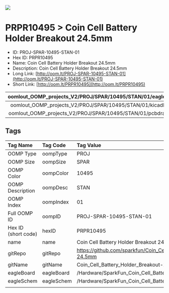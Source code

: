 


  
![][im]
# PRPR10495 > Coin Cell Battery Holder Breakout 24.5mm

- ID: PROJ-SPAR-10495-STAN-01
- Hex ID: PRPR10495
- Name: Coin Cell Battery Holder Breakout 24.5mm
- Description: Coin Cell Battery Holder Breakout 24.5mm
- Long Link: [http://oom.lt/PROJ-SPAR-10495-STAN-01](http://oom.lt/PROJ-SPAR-10495-STAN-01)
- Short Link: [http://oom.lt/PRPR10495](http://oom.lt/PRPR10495)
  

|oomlout_OOMP_projects_V2/PROJ/SPAR/10495/STAN/01/eagleImage.png|oomlout_OOMP_projects_V2/PROJ/SPAR/10495/STAN/01/eagleSchemImage.png|oomlout_OOMP_projects_V2/PROJ/SPAR/10495/STAN/01/kicadPcb3dFront.png|oomlout_OOMP_projects_V2/PROJ/SPAR/10495/STAN/01/kicadPcb3dBack.png|
| :---: | :---: | :---: | :---: |
|oomlout_OOMP_projects_V2/PROJ/SPAR/10495/STAN/01/kicadPcb3d.png|oomlout_OOMP_projects_V2/PROJ/SPAR/10495/STAN/01/bomBack.png|oomlout_OOMP_projects_V2/PROJ/SPAR/10495/STAN/01/bomFront.png|oomlout_OOMP_projects_V2/PROJ/SPAR/10495/STAN/01/pcbdraw.svg|
|oomlout_OOMP_projects_V2/PROJ/SPAR/10495/STAN/01/pcbdrawBack.svg||||

## Tags
  

|Tag Name|Tag Code|Tag Value|
| :--- | :--- | :--- |
|OOMP Type|oompType|PROJ|
|OOMP Size|oompSize|SPAR|
|OOMP Color|oompColor|10495|
|OOMP Description|oompDesc|STAN|
|OOMP Index|oompIndex|01|
|Full OOMP ID|oompID|PROJ-SPAR-10495-STAN-01|
|Hex ID (short code)|hexID|PRPR10495|
|name|name|Coin Cell Battery Holder Breakout 24.5mm|
|gitRepo|gitRepo|https://github.com/sparkfun/Coin_Cell_Battery_Holder_Breakout-24.5mm|
|gitName|gitName|Coin_Cell_Battery_Holder_Breakout-24.5mm|
|eagleBoard|eagleBoard|/Hardware/SparkFun_Coin_Cell_Battery_Holder-24.5mm.brd|
|eagleSchem|eagleSchem|/Hardware/SparkFun_Coin_Cell_Battery_Holder-24.5mm.sch|
||||



[im]: PROJ/SPAR/10495/STAN/01/kicadPcb3d_450.png
